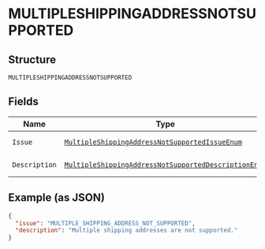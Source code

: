 
# MULTIPLESHIPPINGADDRESSNOTSUPPORTED

## Structure

`MULTIPLESHIPPINGADDRESSNOTSUPPORTED`

## Fields

| Name | Type | Tags | Description | Getter | Setter |
|  --- | --- | --- | --- | --- | --- |
| `Issue` | [`MultipleShippingAddressNotSupportedIssueEnum`](../../doc/models/multiple-shipping-address-not-supported-issue-enum.md) | Optional | - | MultipleShippingAddressNotSupportedIssueEnum getIssue() | setIssue(MultipleShippingAddressNotSupportedIssueEnum issue) |
| `Description` | [`MultipleShippingAddressNotSupportedDescriptionEnum`](../../doc/models/multiple-shipping-address-not-supported-description-enum.md) | Optional | - | MultipleShippingAddressNotSupportedDescriptionEnum getDescription() | setDescription(MultipleShippingAddressNotSupportedDescriptionEnum description) |

## Example (as JSON)

```json
{
  "issue": "MULTIPLE_SHIPPING_ADDRESS_NOT_SUPPORTED",
  "description": "Multiple shipping addresses are not supported."
}
```

